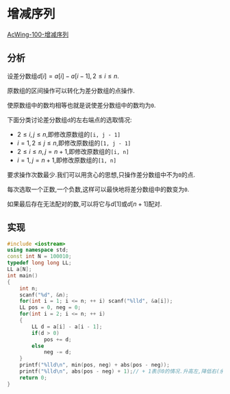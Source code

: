 # 增减序列

[AcWing-100-增减序列](https://www.acwing.com/problem/content/102/)

## 分析

设差分数组$d[i] = a[i] - a[i - 1],2 \le i \le n$.

原数组的区间操作可以转化为差分数组的点操作.

使原数组中的数均相等也就是说使差分数组中的数均为`0`.

下面分类讨论差分数组`d`的左右端点的选取情况:

- $2\le i,j\le n$,即修改原数组的`[i, j - 1]`
- $i = 1,2\le j\le n$,即修改原数组的`[1, j - 1]`
- $2 \le i \le n,j = n+1$,即修改原数组的`[i, n]`
- $i=1,j = n+1$,即修改原数组的`[1, n]`

要求操作次数最少.我们可以用贪心的思想,只操作差分数组中不为`0`的点.

每次选取一个正数,一个负数,这样可以最快地将差分数组中的数变为`0`.

如果最后存在无法配对的数,可以将它与$d[1]$或$d[n+1]$配对.

## 实现

```cpp
#include <iostream>
using namespace std;
const int N = 100010;
typedef long long LL;
LL a[N];
int main()
{
    int n;
    scanf("%d", &n);
    for(int i = 1; i <= n; ++ i) scanf("%lld", &a[i]);
    LL pos = 0, neg = 0;
    for(int i = 2; i <= n; ++ i)
    {
        LL d = a[i] - a[i - 1];
        if(d > 0)
            pos += d;
        else
            neg -= d;
    }
    printf("%lld\n", min(pos, neg) + abs(pos - neg));
    printf("%lld\n", abs(pos - neg) + 1);// + 1表示0的情况.升高左,降低右(余负数).降低左,升高右(余正数).
    return 0;
}
```

